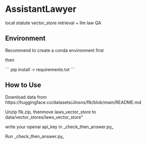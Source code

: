 # AssistantLawyer #
<P> local statute vector_store retrieval + llm law QA </P>


## Environment ##
<p> Recommend to create a conda environment first </p>
<p> then </p>
``` 
    pip install -r requirements.txt
```


## How to Use  ##
<p> Download data from https://huggingface.co/datasets/Jinsns/flk/blob/main/README.md  </p>
<p> Unzip flk.zip, thenmove laws_vector_store to data/vector_stores/laws_vector_store" </p> 
<p> write your openai api_key in _check_then_answer.py_ </p>
<p> Run _check_then_answer.py_ </p>
 
